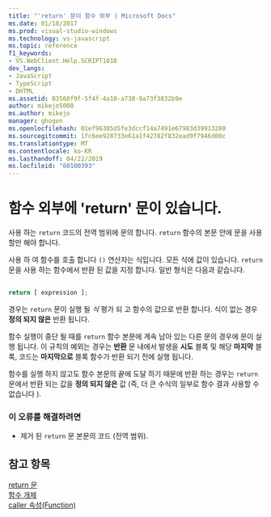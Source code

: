 ```yaml
---
title: "'return' 문이 함수 외부 | Microsoft Docs"
ms.date: 01/18/2017
ms.prod: visual-studio-windows
ms.technology: vs-javascript
ms.topic: reference
f1_keywords:
- VS.WebClient.Help.SCRIPT1018
dev_langs:
- JavaScript
- TypeScript
- DHTML
ms.assetid: 03568f9f-5f4f-4a10-a738-9a73f3832b9e
author: mikejo5000
ms.author: mikejo
manager: ghogen
ms.openlocfilehash: 01ef96385d5fe3dccf14a7491e67983d39913280
ms.sourcegitcommit: 1fc6ee928733e61a1f42782f832ead9f7946d00c
ms.translationtype: MT
ms.contentlocale: ko-KR
ms.lasthandoff: 04/22/2019
ms.locfileid: "60100393"
---
```

# <a name="return-statement-outside-of-function"></a>함수 외부에 'return' 문이 있습니다.
사용 하는 `return` 코드의 전역 범위에 문의 합니다. `return` 함수의 본문 안에 문을 사용할만 해야 합니다.  
  
 사용 하 여 함수를 호출 합니다 `()` 연산자는 식입니다. 모든 식에 값이 있습니다. `return` 문을 사용 하는 함수에서 반환 된 값을 지정 합니다. 일반 형식은 다음과 같습니다.  
  
```js
  
return [ expression ];  
```  
  
 경우는 `return` 문이 실행 될 *식* 평가 되 고 함수의 값으로 반환 합니다. 식이 없는 경우 **정의 되지 않은** 반환 됩니다.  
  
 함수 실행이 중단 될 때를 `return` 함수 본문에 계속 남아 있는 다른 문의 경우에 문이 실행 됩니다. 이 규칙의 예외는 경우는 **반환** 문 내에서 발생을 **시도** 블록 및 해당 **마지막** 블록, 코드는  **마지막으로** 블록 함수가 반환 되기 전에 실행 됩니다.  
  
 함수를 실행 하지 않고도 함수 본문의 끝에 도달 하기 때문에 반환 하는 경우는 `return` 문에서 반환 되는 값을 **정의 되지 않은** 값 (즉, 더 큰 수식의 일부로 함수 결과 사용할 수 없습니다 ).  
  
### <a name="to-correct-this-error"></a>이 오류를 해결하려면  
  
- 제거 된 `return` 문 본문의 코드 (전역 범위).  
  
## <a name="see-also"></a>참고 항목  
 [return 문](../../javascript/reference/return-statement-javascript.md)   
 [함수 개체](../../javascript/reference/function-object-javascript.md)   
 [caller 속성(Function)](../../javascript/reference/caller-property-function-javascript.md)